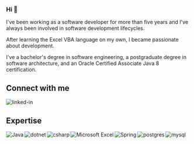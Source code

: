 <!--
**idinaldoteteo/idinaldoteteo** is a ✨ _special_ ✨ repository because its `README.md` (this file) appears on your GitHub profile.

Here are some ideas to get you started:

- 🔭 I’m currently working on ...
- 🌱 I’m currently learning ...
- 👯 I’m looking to collaborate on ...
- 🤔 I’m looking for help with ...
- 💬 Ask me about ...
- 📫 How to reach me: ...
- 😄 Pronouns: ...
- ⚡ Fun fact: ...
-->

### Hi 👋

I've been working as a software developer for more than five years and I've always been involved in software development lifecycles.

After learning the Excel VBA language on my own, I became passionate about development. 

I've a bachelor's degree in software engineering, a postgraduate degree in software architecture, and an Oracle Certified Associate Java 8 certification.

## Connect with me
[<img align="left" alt="linked-in" src="https://img.shields.io/badge/linkedin-%230077B5.svg?&style=for-the-badge&logo=linkedin&logoColor=white" />](https://www.linkedin.com/in/idinaldoteteo)
</br>


## Expertise

<img align="left" alt="Java" src="https://img.shields.io/badge/java-%23ED8B00.svg?style=for-the-badge&logo=java&logoColor=white"/>

<img align="left" alt="dotnet" src="https://img.shields.io/badge/.NET-512BD4?logo=dotnet&logoColor=fff"/>

<img align="left" alt="csharp" src="https://custom-icon-badges.demolab.com/badge/C%23-%23239120.svg?logo=cshrp&logoColor=white"/>

<img align="left" alt="Microsoft Excel" src="https://img.shields.io/badge/Microsoft_Excel-217346?style=for-the-badge&logo=microsoft-excel&logoColor=white" />

<img align="left" alt="Spring" src="https://img.shields.io/badge/spring-%236DB33F.svg?style=for-the-badge&logo=spring&logoColor=white"/>

<img align="left" alt="postgres" src="https://img.shields.io/badge/Postgres-%23316192.svg?logo=postgresql&logoColor=white"/>

<img align="left" alt="mysql" src="https://img.shields.io/badge/MySQL-4479A1?logo=mysql&logoColor=fff"/>




